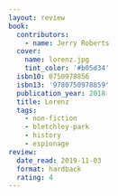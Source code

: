 ```yaml
---
layout: review
book:
  contributors:
    - name: Jerry Roberts
  cover:
    name: lorenz.jpg
    tint_color: '#b05d34'
  isbn10: 0750978856
  isbn13: '9780750978859'
  publication_year: 2018
  title: Lorenz
  tags:
    - non-fiction
    - bletchley-park
    - history
    - espionage
review:
  date_read: 2019-11-03
  format: hardback
  rating: 4
---
```

